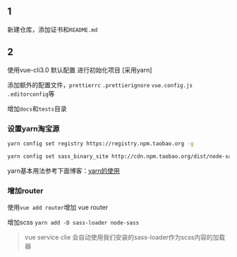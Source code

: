 ## 1

新建仓库，添加证书和`README.md`


## 2

使用vue-cli3.0 默认配置 进行初始化项目 [采用yarn]

添加额外的配置文件，`prettierrc` `.prettierignore` `vue.config.js` `.editorconfig`等

增加`docs`和`tests`目录



### 设置yarn淘宝源
```bash
yarn config set registry https://registry.npm.taobao.org -g

yarn config set sass_binary_site http://cdn.npm.taobao.org/dist/node-sass -g
```

yarn基本用法参考下面博客：[yarn的使用](https://www.cnblogs.com/liangfengbo/p/7559823.html)

### 增加router
使用`vue add router`增加 vue router

增加scss `yarn add -D sass-loader node-sass`

> vue service clie 会自动使用我们安装的sass-loader作为scss内容的加载器

